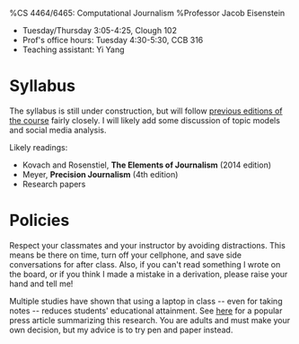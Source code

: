 %CS 4464/6465: Computational Journalism
%Professor Jacob Eisenstein

- Tuesday/Thursday 3:05-4:25, Clough 102
- Prof's office hours: Tuesday 4:30-5:30, CCB 316
- Teaching assistant: Yi Yang

# Syllabus #

The syllabus is still under construction, but will follow [previous editions of the course](https://compjournalism.wordpress.com/) fairly closely. I will likely add some discussion of topic models and social media analysis.

Likely readings:

- Kovach and Rosenstiel, **The Elements of Journalism** (2014 edition)
- Meyer, **Precision Journalism** (4th edition)
- Research papers

# Policies #

Respect your classmates and your instructor by avoiding distractions. This means be there on time, turn off your cellphone, and save side conversations for after class. Also, if you can't read something I wrote on the board, or if you think I made a mistake in a derivation, please raise your hand and tell me!

Multiple studies have shown that using a laptop in class -- even for taking notes -- reduces students' educational attainment. See [here](http://www.newyorker.com/online/blogs/elements/2014/06/the-case-for-banning-laptops-in-the-classroom.html) for a popular press article summarizing this research. You are adults and must make your own decision, but my advice is to try pen and paper instead.



